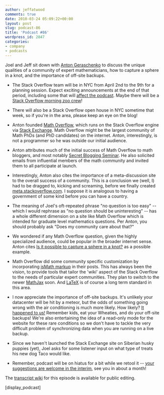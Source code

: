 ```yaml
---
author: jeffatwood
comments: true
date: 2010-03-24 05:09:22+00:00
layout: post
slug: podcast-86
title: 'Podcast #86'
wordpress_id: 2847
categories:
- company
- podcasts
---
```


Joel and Jeff sit down with [Anton Geraschenko](http://mathoverflow.net/users/1/anton-geraschenko) to discuss the unique qualities of a community of expert mathematicians, how to capture a sphere in a knot, and the importance of off-site backups.



	
  * The Stack Overflow team will be in NYC from April 2nd to the 9th for a planning session. Expect exciting announcements at the end of that period, including some that will [affect the podcast](http://blog.stackoverflow.com/2010/03/podcast-future/). Maybe there will be a [Stack Overflow morning zoo crew](http://s235.photobucket.com/albums/ee242/bshiloff/?action=view&current=DingoandtheBaby.flv)!

	
  * There will also be a Stack Overflow open house in NYC sometime that week, so if you're in the area, please keep an eye on the blog!

	
  * Anton founded [Math Overflow](http://mathoverflow.net/), which runs on the Stack Overflow engine via [Stack Exchange](http://stackexchange.com/). Math Overflow might be the largest community of Math PhDs (and PhD candidates) on the internet. Anton, interestingly, is not a programmer so he was outside our initial audience.

	
  * Anton attributes much of the initial success of Math Overflow to math bloggers, and most notably [Secret Blogging Seminar](http://sbseminar.wordpress.com/). He also solicited emails from influential members of the math community and invited them to all participate at launch.

	
  * Interestingly, Anton also cites the importance of a meta-discussion site to the overall success of a community. This is a conclusion we (well, I) had to be dragged to, kicking and screaming, before we finally created [meta.stackoverflow.com](http://meta.stackoverflow.com/). I suppose it is analogous to having a government of some kind before you can have a country.

	
  * The meaning of Joel's oft-repeated phrase "no question is too easy" -- which I would rephrase as "no question should be uninteresting" -- has a whole different dimension on a site like Math Overflow which is intended for graduate level mathematics questions. Per Anton, you should probably ask "Does my community care about that?"

	
  * We wondered if any Math Overflow question, given the highly specialized audience, could be popular in the broader internet sense. Anton cites [Is it possible to capture a sphere in a knot?](http://mathoverflow.net/questions/8091/is-it-possible-to-capture-a-sphere-in-a-knot) as a possible example.

	
  * Math Overflow did some community specific customization by incorporating [jsMath markup](http://www.math.union.edu/~dpvc/jsMath/) in their posts. This has always been the vision, to provide tools that tailor the 'wiki' aspect of the Stack Overflow to the needs of particular expert communities. They plan to switch to the newer [MathJax](http://www.mathjax.org/) soon. And [LaTeX](http://www.latex-project.org/) is of course a long term standard in this area.

	
  * I now appreciate the importance of off-site backups. It's unlikely your datacenter will be hit by a meteor, but the odds of something going wrong with the air conditioning is much more likely. How likely? [It happened to us!](http://blog.stackoverflow.com/2010/02/thermal-event-at-datacenter/) Remember kids, eat your Wheaties, and do your off-site backups! We're also entertaining the idea of a read-only mode for the website for these rare conditions so we don't have to tackle the very difficult problem of synchronizing data when you are running on a live backup.

	
  * Since we haven't launched the Stack Exchange site on Siberian husky puppies (yet), Joel asks for some listener input on what type of treats his new dog Taco would like.

	
  * Remember, podcast will be on hiatus for a bit while we retool it -- [your suggestions are welcome in the interim](http://blog.stackoverflow.com/2010/03/podcast-future/), see you in about a month!


The [transcript wiki](https://stackoverflow.fogbugz.com/default.asp?W29189) for this episode is available for public editing.



[display_podcast]
